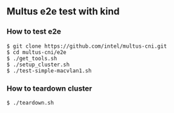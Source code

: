 ## Multus e2e test with kind

### How to test e2e


```
$ git clone https://github.com/intel/multus-cni.git
$ cd multus-cni/e2e
$ ./get_tools.sh
$ ./setup_cluster.sh
$ ./test-simple-macvlan1.sh
```

### How to teardown cluster

```
$ ./teardown.sh
```
